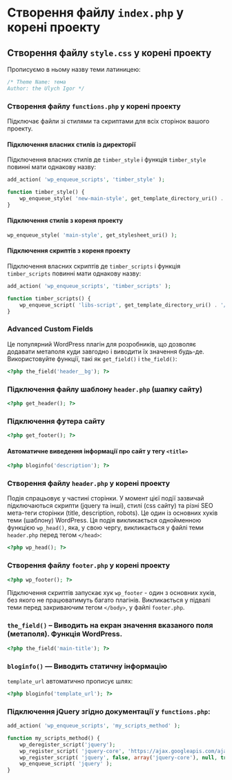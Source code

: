 # Створення файлу `index.php` у корені проекту

## Створення файлу `style.css` у корені проекту
Прописуємо в ньому назву теми латиницею:
```css
/* Theme Name: тема
Author: the Ulych Igor */
```

### Створення файлу `functions.php` у корені проекту
Підключає файли зі стилями та скриптами для всіх сторінок вашого проекту.

#### Підключення власних стилів із директорії
Підключення власних стилів де `timber_style` і функція `timber_style` повинні мати однакову назву:
```php
add_action( 'wp_enqueue_scripts', 'timber_style' );

function timber_style() {
    wp_enqueue_style( 'new-main-style', get_template_directory_uri() . '/assets/css/fail.css' );
}
```

#### Підключення стилів з кореня проекту
```php
wp_enqueue_style( 'main-style', get_stylesheet_uri() );
```

#### Підключення скриптів з кореня проекту
Підключення власних скриптів де `timber_scripts` і функція `timber_scripts` повинні мати однакову назву:
```php
add_action( 'wp_enqueue_scripts', 'timber_scripts' );

function timber_scripts() {
    wp_enqueue_script( 'libs-script', get_template_directory_uri() . '/assets/js/libs.min.js', array('jquery'), null, true );
}
```

### Advanced Custom Fields
Це популярний WordPress плагін для розробників, що дозволяє додавати метаполя куди завгодно і виводити їх значення будь-де. Використовуйте функції, такі як `get_field()` і `the_field()`:
```php
<?php the_field('header__bg'); ?>
```

### Підключення файлу шаблону `header.php` (шапку сайту)
```php
<?php get_header(); ?>
```

### Підключення футера сайту
```php
<?php get_footer(); ?>
```

#### Автоматичне виведення інформації про сайт у тегу `<title>`
```php
<?php bloginfo('description'); ?>
```

### Створення файлу `header.php` у корені проекту
Подія спрацьовує у частині сторінки. У момент цієї події зазвичай підключаються скрипти (jquery та інші), стилі (css сайту) та різні SEO мета-теги сторінки (title, description, robots). Це один із основних хуків теми (шаблону) WordPress. Ця подія викликається однойменною функцією `wp_head()`, яка, у свою чергу, викликається у файлі теми `header.php` перед тегом `</head>`:
```php
<?php wp_head(); ?>
```

### Створення файлу `footer.php` у корені проекту
```php
<?php wp_footer(); ?>
```
Підключення скриптів запускає хук `wp_footer` - один з основних хуків, без якого не працюватимуть багато плагінів. Викликається у підвалі теми перед закриваючим тегом `</body>`, у файлі `footer.php`.

### `the_field()` – Виводить на екран значення вказаного поля (метаполя). Функція WordPress.
```php
<?php the_field('main-title'); ?>
```

### `bloginfo()` — Виводить статичну інформацію
`template_url` автоматично прописує шлях:
```php
<?php bloginfo('template_url'); ?>
```

### Підключення jQuery згідно документації у `functions.php`:
```php
add_action( 'wp_enqueue_scripts', 'my_scripts_method' );

function my_scripts_method() {
    wp_deregister_script('jquery');
    wp_register_script( 'jquery-core', 'https://ajax.googleapis.com/ajax/libs/jquery/3.5.1/jquery.min.js', false, null, true );
    wp_register_script( 'jquery', false, array('jquery-core'), null, true );
    wp_enqueue_script( 'jquery' );
}
```

